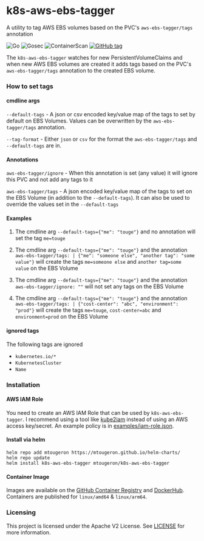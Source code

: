# k8s-aws-ebs-tagger

A utility to tag AWS EBS volumes based on the PVC's `aws-ebs-tagger/tags` annotation

![Go](https://github.com/mtougeron/k8s-aws-ebs-tagger/workflows/Go/badge.svg) ![Gosec](https://github.com/mtougeron/k8s-aws-ebs-tagger/workflows/Gosec/badge.svg) ![ContainerScan](https://github.com/mtougeron/k8s-aws-ebs-tagger/workflows/ContainerScan/badge.svg) [![GitHub tag](https://img.shields.io/github/v/tag/mtougeron/k8s-aws-ebs-tagger)](https://github.com/mtougeron/k8s-aws-ebs-tagger/tags/)

The `k8s-aws-ebs-tagger` watches for new PersistentVolumeClaims and when new AWS EBS volumes are created it adds tags based on the PVC's `aws-ebs-tagger/tags` annotation to the created EBS volume.

### How to set tags

#### cmdline args

`--default-tags` - A json or csv encoded key/value map of the tags to set by default on EBS Volumes. Values can be overwritten by the `aws-ebs-tagger/tags` annotation.

`--tag-format` - Either `json` or `csv` for the format the `aws-ebs-tagger/tags` and `--default-tags` are in.

#### Annotations

`aws-ebs-tagger/ignore` - When this annotation is set (any value) it will ignore this PVC and not add any tags to it

`aws-ebs-tagger/tags` - A json encoded key/value map of the tags to set on the EBS Volume (in addition to the `--default-tags`). It can also be used to override the values set in the `--default-tags`

#### Examples

1. The cmdline arg `--default-tags={"me": "touge"}` and no annotation will set the tag `me=touge`

2. The cmdline arg `--default-tags={"me": "touge"}` and the annotation `aws-ebs-tagger/tags: | {"me": "someone else", "another tag": "some value"}` will create the tags `me=someone else` and `another tag=some value` on the EBS Volume

3. The cmdline arg `--default-tags={"me": "touge"}` and the annotation `aws-ebs-tagger/ignore: ""` will not set any tags on the EBS Volume

4. The cmdline arg `--default-tags={"me": "touge"}` and the annotation `aws-ebs-tagger/tags: | {"cost-center": "abc", "environment": "prod"}` will create the tags `me=touge`, `cost-center=abc` and `environment=prod` on the EBS Volume

#### ignored tags

The following tags are ignored
 - `kubernetes.io/*`
 - `KubernetesCluster`
 - `Name`

### Installation

#### AWS IAM Role

You need to create an AWS IAM Role that can be used by `k8s-aws-ebs-tagger`. I recommend using a tool like [kube2iam](https://github.com/jtblin/kube2iam) instead of using an AWS access key/secret. An example policy is in [examples/iam-role.json](examples/iam-role.json).

#### Install via helm

```
helm repo add mtougeron https://mtougeron.github.io/helm-charts/
helm repo update
helm install k8s-aws-ebs-tagger mtougeron/k8s-aws-ebs-tagger
```

#### Container Image

Images are available on the [GitHub Container Registry](https://github.com/users/mtougeron/packages/container/k8s-aws-ebs-tagger/versions) and [DockerHub](https://hub.docker.com/r/mtougeron/k8s-aws-ebs-tagger). Containers are published for `linux/amd64` & `linux/arm64`.


### Licensing

This project is licensed under the Apache V2 License. See [LICENSE](https://github.com/mtougeron/k8s-aws-ebs-tagger/blob/main/LICENSE) for more information.
